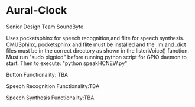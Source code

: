 # Aural-Clock
Senior Design Team SoundByte

Uses pocketsphinx for speech recognition,and flite for speech synthesis.
CMUSphinx, pocketsphinx and flite must be installed and the .lm and .dict files must be in the correct directory as shown in the listenVoice() function. 
Must run "sudo pigpiod" before running python script for GPIO daemon to start.
Then to execute: "python speakHCNEW.py"


Button Functionality: TBA



Speech Recognition Functionality:TBA



Speech Synthesis Functionality:TBA
